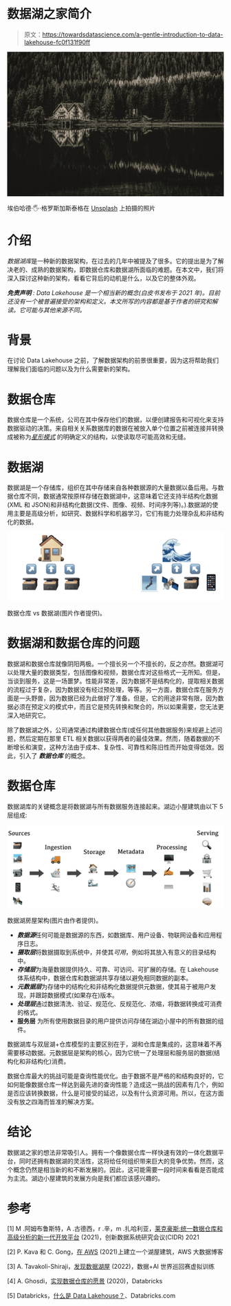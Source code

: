 # 数据湖之家简介

> 原文：<https://towardsdatascience.com/a-gentle-introduction-to-data-lakehouse-fc0f131f90ff>

![](img/4b4303b0f5eb30958615c7dd0d4727d4.png)

埃伯哈德·🖐·格罗斯加斯泰格在 [Unsplash](https://unsplash.com?utm_source=medium&utm_medium=referral) 上拍摄的照片

# 介绍

*数据湖库*是一种新的数据架构，在过去的几年中被提及了很多。它的提出是为了解决老的、成熟的数据架构，即数据仓库和数据湖所面临的难题。在本文中，我们将深入探讨这种新的架构，看看它背后的动机是什么，以及它的整体外观。

***免责声明*** *: Data Lakehouse 是一个相当新的概念(白皮书发布于 2021 年)。目前还没有一个被普遍接受的架构和定义。本文所写的内容都是基于作者的研究和解读。它可能与其他来源不同。*

# 背景

在讨论 Data Lakehouse 之前，了解数据架构的前景很重要，因为这将帮助我们理解我们面临的问题以及为什么需要新的架构。

# 数据仓库

数据仓库是一个系统，公司在其中保存他们的数据，以便创建报告和可视化来支持数据驱动的决策。来自相关关系数据库的数据在被放入单个位置之前被连接并转换成被称为[*星形模式*](https://en.wikipedia.org/wiki/Star_schema) 的明确定义的结构，以使读取尽可能高效和无缝。

# 数据湖

数据湖是一个存储库，组织在其中存储来自各种数据源的大量数据以备后用。与数据仓库不同，数据通常按原样存储在数据湖中，这意味着它还支持半结构化数据(XML 和 JSON)和非结构化数据(文件、图像、视频、时间序列等)。).数据湖的使用主要是高级分析，如研究、数据科学和机器学习，它们有能力处理杂乱和非结构化的数据。

![](img/5e5bc3e1e3f057c9e7d481c1bff8c088.png)

数据仓库 vs 数据湖(图片作者提供)。

# 数据湖和数据仓库的问题

数据湖和数据仓库就像阴阳两极。一个擅长另一个不擅长的，反之亦然。数据湖可以处理大量的数据类型，包括图像和视频，数据仓库对这些格式一无所知。但是，当谈到服务，这是一场噩梦。性能非常差，因为数据不是结构化的，提取相关数据的流程过于复杂，因为数据没有经过预处理，等等。另一方面，数据仓库在服务方面是一头野兽，因为数据已经为此做好了准备。但是，它的用途非常有限，因为数据必须在预定义的模式中，而且它是预先转换和聚合的，所以如果需要，您无法更深入地研究它。

除了数据湖之外，公司通常通过构建数据仓库(或任何其他数据服务)来规避上述问题，然后定期在那里 ETL 相关数据以获得两者的最佳效果。然而，随着数据的不断增长和演变，这种方法由于成本、复杂性、可靠性和陈旧性而开始变得低效。因此，引入了 ***数据仓库*** 的概念。

# 数据仓库

数据湖库的关键概念是将数据湖与所有数据服务连接起来。湖边小屋建筑由以下 5 层组成:

![](img/276b00fcffdccf4d61a7d9e2af0c9f6a.png)

数据湖房屋架构(图片由作者提供)。

*   ***数据源***任何可能是数据源的东西，如数据库、用户设备、物联网设备和应用程序日志。
*   ***摄取层***将数据摄取到系统中，并使其*可用*，例如将其放入有意义的目录结构中。
*   ***存储层***为海量数据提供持久、可靠、可访问、可扩展的存储。在 Lakehouse 体系结构中，数据仓库和数据湖共享存储以避免相同数据的副本。
*   ***元数据层***为存储中的结构化和非结构化数据提供元数据，使其易于被用户发现，并跟踪数据模式(如果存在)版本。
*   ***处理层***通过数据清洗、验证、规范化、反规范化、浓缩，将数据转换成可消费的格式。
*   **服务层**
    为所有使用数据目录的用户提供访问存储在湖边小屋中的所有数据的组件。

数据湖库与双层湖+仓库模型的主要区别在于，湖和仓库是集成的，这意味着不再需要移动数据。元数据层是架构的核心，因为它统一了处理层和服务层的数据(结构化和非结构化)消费。

数据仓库最大的挑战可能是查询性能优化。由于数据不是严格的和结构良好的，它如何能像数据仓库一样达到最先进的查询性能？造成这一挑战的因素有几个，例如是否应该转换数据，什么是可接受的延迟，以及有什么资源可用。所以，在这方面没有放之四海而皆准的解决方案。

# 结论

数据湖之家的想法非常吸引人。拥有一个像数据仓库一样快速有效的一体化数据平台，同时还拥有数据湖的灵活性，这将给任何组织带来巨大的竞争优势。然而，这个概念仍然是相当新的和不断发展的。因此，这可能需要一段时间来看看是否能成为主流。湖边小屋建筑的发展方向是我们都应该感兴趣的。

# 参考

[1] M .阿姆布鲁斯特，A .古德西，r .辛，m .扎哈利亚，[莱克豪斯:统一数据仓库和高级分析的新一代开放平台](http://cidrdb.org/cidr2021/papers/cidr2021_paper17.pdf) (2021)，创新数据系统研究会议(CIDR) 2021

[2] P. Kava 和 C. Gong，[在 AWS](https://aws.amazon.com/blogs/big-data/build-a-lake-house-architecture-on-aws/) (2021)上建立一个湖屋建筑，AWS 大数据博客

[3] A. Tavakoli-Shiraji，[发现数据湖屋](https://www.youtube.com/watch?v=JRW70f4CqG8&t=1264s) (2022)，数据+AI 世界巡回赛虚拟训练

[4] A. Ghosdi，[实现数据仓库的愿景](https://www.youtube.com/watch?v=g11y-kJHr3I) (2020)，Databricks

[5] Databricks，[什么是 Data Lakehouse？](https://databricks.com/glossary/data-lakehouse)、Databricks.com